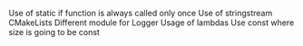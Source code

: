 Use of static if function is always called only once
Use of stringstream
CMakeLists
Different module for Logger
Usage of lambdas
Use const where size is going to be const
